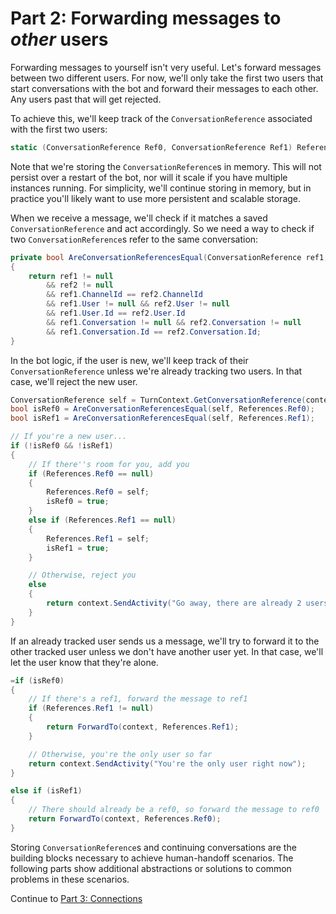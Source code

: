 # Part 2: Forwarding messages to *other* users

Forwarding messages to yourself isn't very useful. Let's forward messages between two different users. For now, we'll only take the first two users that start conversations with the bot and forward their messages to each other. Any users past that will get rejected.

To achieve this, we'll keep track of the `ConversationReference` associated with the first two users:

```csharp
static (ConversationReference Ref0, ConversationReference Ref1) References = (null, null);
```

Note that we're storing the `ConversationReference`s in memory. This will not persist over a restart of the bot, nor will it scale if you have multiple instances running. For simplicity, we'll continue storing in memory, but in practice you'll likely want to use more persistent and scalable storage.

When we receive a message, we'll check if it matches a saved `ConversationReference` and act accordingly. So we need a way to check if two `ConversationReference`s refer to the same conversation:

```csharp
private bool AreConversationReferencesEqual(ConversationReference ref1, ConversationReference ref2)
{
    return ref1 != null
        && ref2 != null
        && ref1.ChannelId == ref2.ChannelId
        && ref1.User != null && ref2.User != null
        && ref1.User.Id == ref2.User.Id
        && ref1.Conversation != null && ref2.Conversation != null
        && ref1.Conversation.Id == ref2.Conversation.Id;
}
```

In the bot logic, if the user is new, we'll keep track of their `ConversationReference` unless we're already tracking two users. In that case, we'll reject the new user.

```csharp
ConversationReference self = TurnContext.GetConversationReference(context.Activity);
bool isRef0 = AreConversationReferencesEqual(self, References.Ref0);
bool isRef1 = AreConversationReferencesEqual(self, References.Ref1);

// If you're a new user...
if (!isRef0 && !isRef1)
{
    // If there''s room for you, add you
    if (References.Ref0 == null)
    {
        References.Ref0 = self;
        isRef0 = true;
    }
    else if (References.Ref1 == null)
    {
        References.Ref1 = self;
        isRef1 = true;
    }

    // Otherwise, reject you
    else
    {
        return context.SendActivity("Go away, there are already 2 users");
    }
}
```

If an already tracked user sends us a message, we'll try to forward it to the other tracked user unless we don't have another user yet. In that case, we'll let the user know that they're alone.

```csharp
=if (isRef0)
{
    // If there's a ref1, forward the message to ref1
    if (References.Ref1 != null)
    {
        return ForwardTo(context, References.Ref1);
    }

    // Otherwise, you're the only user so far
    return context.SendActivity("You're the only user right now");
}

else if (isRef1)
{
    // There should already be a ref0, so forward the message to ref0
    return ForwardTo(context, References.Ref0);
}
```

Storing `ConversationReference`s and continuing conversations are the building blocks necessary to achieve human-handoff scenarios. The following parts show additional abstractions or solutions to common problems in these scenarios.

Continue to [Part 3: Connections](../3-two-users-with-connections/)